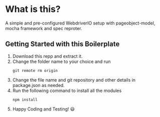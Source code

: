 # What is this?
A simple and pre-configured WebdriverIO setup with pageobject-model, mocha framework and spec reproter.

## Getting Started with this Boilerplate
1. Download this repp and extract it.
2. Change the folder name to your choice and run
    ```
    git remote rm origin
    ```
3. Change the file name and git repository and other details in package.json as needed.
4. Run the following command to install all the modules
    ```
    npm install
    ```
5. Happy Coding and Testing! :smiley:

